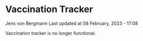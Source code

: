 Vaccination Tracker
================
Jens von Bergmann
Last updated at 08 February, 2023 - 17:08

Vaccination tracker is no longer functional.
